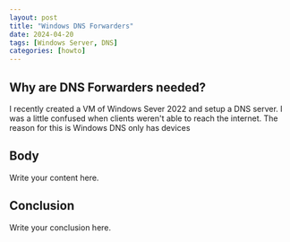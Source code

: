 ```yaml
---
layout: post
title: "Windows DNS Forwarders"
date: 2024-04-20
tags: [Windows Server, DNS]
categories: [howto]
---
```


## Why are DNS Forwarders needed?

I recently created a VM of Windows Sever 2022 and setup a DNS server. I
was a little confused when clients weren't able to reach the internet.
The reason for this is Windows DNS only has devices  

## Body

Write your content here.

## Conclusion

Write your conclusion here.
